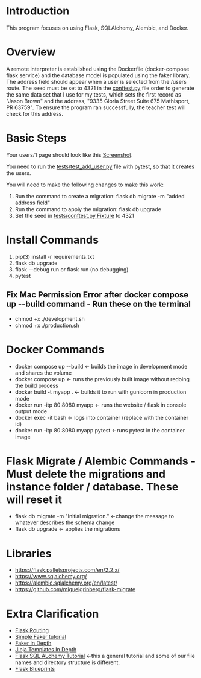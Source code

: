 # Introduction

This program focuses on using Flask, SQLAlchemy, Alembic, and Docker. 

# Overview 
A remote interpreter is established using the Dockerfile
(docker-compose flask service) and the database model is populated using the faker library. The address field should appear when a user is selected from the /users route. The seed must be set to 4321 in the [conftest.py](tests/conftest.py) file order to generate the same data set that I use for my
tests, which sets the first record as "Jason Brown" and the address, "9335 Gloria Street Suite 675 Mathisport, PR
63759". To ensure the program ran successfully, the teacher test will check for this address.

# Basic Steps

Your users/1 page should look like this [Screenshot](readme_images/address_field_added.png).

You need to run the [tests/test_add_user.py](tests/test_add_user.py) file with pytest, so that it
creates the users.

You will need to make the following changes to make this work:

1. Run the command to create a migration: flask db migrate -m "added address field"
2. Run the command to apply the migration: flask db upgrade
3. Set the seed in [tests/conftest.py Fixture](tests/conftest.py) to 4321

# Install Commands

1. pip(3) install -r requirements.txt
2. flask db upgrade
3. flask --debug run or flask run (no debugging)
4. pytest

## Fix Mac Permission Error after docker compose up --build  command - Run these on the terminal

* chmod +x ./development.sh
* chmod +x ./production.sh

# Docker Commands

* docker compose up --build <- builds the image in development mode and shares the volume
* docker compose up <- runs the previously built image without redoing the build process
* docker build -t myapp . <- builds it to run with gunicorn in production mode
* docker run -itp 80:8080 myapp <- runs the website / flask in console output mode
* docker exec -it <containerid> bash <- logs into container (replace <containerid> with the container id)
* docker run -itp 80:8080 myapp pytest <-runs pytest in the container image

# Flask Migrate / Alembic Commands - Must delete the migrations and instance folder / database. These will reset it

* flask db migrate -m "Initial migration." <-change the message to whatever describes the schema change
* flask db upgrade <- applies the migrations

# Libraries

* https://flask.palletsprojects.com/en/2.2.x/
* https://www.sqlalchemy.org/
* https://alembic.sqlalchemy.org/en/latest/
* https://github.com/miguelgrinberg/flask-migrate

# Extra Clarification 

* [Flask Routing](https://hackersandslackers.com/flask-routes)
* [Simple Faker tutorial](https://zetcode.com/python/faker/)
* [Faker in  Depth](https://towardsdatascience.com/faker-library-in-python-an-intriguing-expedient-for-data-scientists-7dd06f953050)
* [Jinja Templates  In Depth](https://realpython.com/primer-on-jinja-templating/)
* [Flask SQL ALchemy Tutorial](https://pythonbasics.org/flask-sqlalchemy/) <-this a general tutorial and some of our
  file names and directory structure is different.
* [Flask Blueprints](https://realpython.com/flask-blueprint/)


